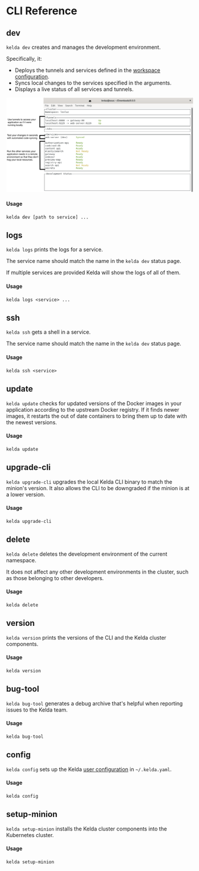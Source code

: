 # CLI Reference

## dev

`kelda dev` creates and manages the development environment.

Specifically, it:

- Deploys the tunnels and services defined in the
  [workspace configuration](../configuration/#workspace-configuration).
- Syncs local changes to the services specified in the arguments.
- Displays a live status of all services and tunnels.

![Screenshot](../assets/annotated-screenshot.png)

#### Usage

```
kelda dev [path to service] ...
```

## logs

`kelda logs` prints the logs for a service.

The service name should match the name in the `kelda dev` status page.

If multiple services are provided Kelda will show the logs of all of them.

#### Usage

```
kelda logs <service> ...
```

## ssh

`kelda ssh` gets a shell in a service.

The service name should match the name in the `kelda dev` status page.

#### Usage

```
kelda ssh <service>
```

## update

`kelda update` checks for updated versions of the Docker images in your
application according to the upstream Docker registry. If it finds newer
images, it restarts the out of date containers to bring them up to date with
the newest versions.

#### Usage

```
kelda update
```

## upgrade-cli

`kelda upgrade-cli` upgrades the local Kelda CLI binary to match the minion's
version. It also allows the CLI to be downgraded if the minion is at a lower
version.

#### Usage

```
kelda upgrade-cli
```

## delete

`kelda delete` deletes the development environment of the current namespace.

It does not affect any other development environments in the cluster, such as
those belonging to other developers.

#### Usage

```
kelda delete
```

## version

`kelda version` prints the versions of the CLI and the Kelda cluster components.

#### Usage

```
kelda version
```

## bug-tool

`kelda bug-tool` generates a debug archive that's helpful when reporting issues
to the Kelda team.

#### Usage

```
kelda bug-tool
```

## config

`kelda config` sets up the Kelda [user configuration](../configuration/#user-configuration)
in `~/.kelda.yaml`.

#### Usage

```
kelda config
```


## setup-minion

`kelda setup-minion` installs the Kelda cluster components into the Kubernetes
cluster.

#### Usage

```
kelda setup-minion
```
